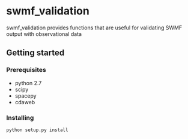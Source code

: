 # swmf_validation

swmf_validation provides functions that are useful for validating SWMF output with observational data

## Getting started

### Prerequisites

- python 2.7
- scipy
- spacepy
- cdaweb

### Installing

```shell
python setup.py install
```
